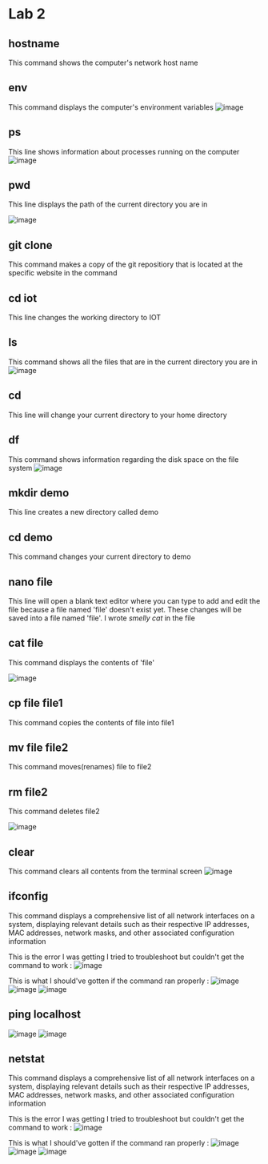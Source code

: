# Lab 2

## hostname
This command shows the computer's network host name
## env
This command displays the computer's environment variables 
![image](Images/lab2env.png)

## ps
This line shows information about processes running on the computer
![image](Images/Lab2ps.png)

## pwd
This line displays the path of the current directory you are in

![image](Images/Lab2pwd.png)


## git clone
This command makes a copy of the git repositiory that is located at the specific website in the command
## cd iot
This line changes the working directory to IOT
## ls
This command shows all the files that are in the current directory you are in
![image](Images/Lab2gitclone.png)

## cd
This line will change your current directory to your home directory
## df
This command shows information regarding the disk space on the file system
![image](Images/Lab2df.png)

## mkdir demo
This line creates a new directory called demo
## cd demo
This command changes your current directory to demo
## nano file
This line will open a blank text editor where you can type to add and edit the file because a file named 'file' doesn't exist yet. These changes will be saved into a file named 'file'. I wrote *smelly cat* in the file
## cat file
This command displays the contents of 'file'

![image](Images/Lab2nanofile.png)

## cp file file1
This command copies the contents of file into file1
## mv file file2
This command moves(renames) file to file2
## rm file2
This command deletes file2

![image](Images/Lab2file.png)

## clear
This command clears all contents from the terminal screen
![image](Images/Lab2clear.png)

## ifconfig
This command displays a comprehensive list of all network interfaces on a system, displaying relevant details such as their respective IP addresses, MAC addresses, network masks, and other associated configuration information

This is the error I was getting I tried to troubleshoot but couldn't get the command to work :
![image](Images/Lab2ifconfig.png)

This is what I should've gotten if the command ran properly :
![image](Images/Lab2ifconfig1.png)
![image](Images/Lab2ifconfig2.png)
![image](Images/Lab2ifconfig3.png)

## ping localhost
![image](Images/Lab2localhost.png)
![image](Images/Lab2localhost1.png)

## netstat
This command displays a comprehensive list of all network interfaces on a system, displaying relevant details such as their respective IP addresses, MAC addresses, network masks, and other associated configuration information

This is the error I was getting I tried to troubleshoot but couldn't get the command to work :
![image](Images/Lab2netstat.png)

This is what I should've gotten if the command ran properly :
![image](Images/Lab2netstat1.png)
![image](Images/Lab2netstat2.png)
![image](Images/Lab2netstat3.png)


